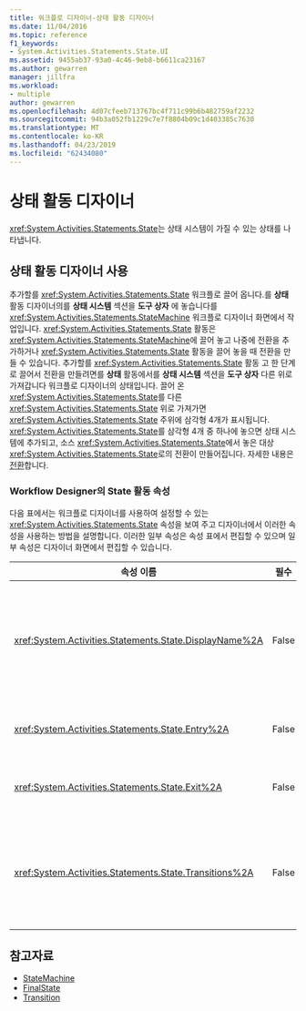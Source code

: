 ```yaml
---
title: 워크플로 디자이너-상태 활동 디자이너
ms.date: 11/04/2016
ms.topic: reference
f1_keywords:
- System.Activities.Statements.State.UI
ms.assetid: 9455ab37-93a0-4c46-9eb8-b6611ca23167
ms.author: gewarren
manager: jillfra
ms.workload:
- multiple
author: gewarren
ms.openlocfilehash: 4d07cfeeb713767bc4f711c99b6b482759af2232
ms.sourcegitcommit: 94b3a052fb1229c7e7f8804b09c1d403385c7630
ms.translationtype: MT
ms.contentlocale: ko-KR
ms.lasthandoff: 04/23/2019
ms.locfileid: "62434080"
---
```

# <a name="state-activity-designer"></a>상태 활동 디자이너

<xref:System.Activities.Statements.State>는 상태 시스템이 가질 수 있는 상태를 나타냅니다.

## <a name="using-the-state-activity-designer"></a>상태 활동 디자이너 사용

추가할를 <xref:System.Activities.Statements.State> 워크플로 끌어 옵니다.를 **상태** 활동 디자이너의를 **상태 시스템** 섹션을 **도구 상자** 에 놓습니다를 <xref:System.Activities.Statements.StateMachine> 워크플로 디자이너 화면에서 작업입니다. <xref:System.Activities.Statements.State> 활동은 <xref:System.Activities.Statements.StateMachine>에 끌어 놓고 나중에 전환을 추가하거나 <xref:System.Activities.Statements.State> 활동을 끌어 놓을 때 전환을 만들 수 있습니다. 추가할를 <xref:System.Activities.Statements.State> 활동 고 한 단계로 끌어서 전환을 만들려면를 **상태** 활동에서를 **상태 시스템** 섹션을 **도구 상자** 다른 위로 가져갑니다 워크플로 디자이너의 상태입니다. 끌어 온 <xref:System.Activities.Statements.State>를 다른 <xref:System.Activities.Statements.State> 위로 가져가면 <xref:System.Activities.Statements.State> 주위에 삼각형 4개가 표시됩니다. <xref:System.Activities.Statements.State>를 삼각형 4개 중 하나에 놓으면 상태 시스템에 추가되고, 소스 <xref:System.Activities.Statements.State>에서 놓은 대상 <xref:System.Activities.Statements.State>로의 전환이 만들어집니다. 자세한 내용은 [전환](../workflow-designer/transition-activity-designer.md)합니다.

### <a name="state-activity-properties-in-the-workflow-designer"></a>Workflow Designer의 State 활동 속성

다음 표에서는 워크플로 디자이너를 사용하여 설정할 수 있는 <xref:System.Activities.Statements.State> 속성을 보여 주고 디자이너에서 이러한 속성을 사용하는 방법을 설명합니다. 이러한 일부 속성은 속성 표에서 편집할 수 있으며 일부 속성은 디자이너 화면에서 편집할 수 있습니다.

|속성 이름|필수|사용|
|-|--------------|-|
|<xref:System.Activities.Statements.State.DisplayName%2A>|False|머리글에 <xref:System.Activities.Statements.State> 활동 디자이너의 이름을 지정합니다. 기본값은 **상태**합니다. 속성 표에서 또는 활동 디자이너의 머리글에서 직접 값을 편집할 수 있습니다. <xref:System.Activities.Statements.State.DisplayName%2A>은 워크플로 디자이너 상단에 표시되는 이동 경로 탐색에 사용됩니다.<br /><br /> <xref:System.Activities.Statements.State.DisplayName%2A>은 꼭 필요하지 않더라도 사용하는 것이 좋습니다.|
|<xref:System.Activities.Statements.State.Entry%2A>|False|이 상태가 전환될 때 발생하는 동작을 지정합니다. 경우는 <xref:System.Activities.Statements.State> 활동을 확장에서 활동을 끌어이 값을 설정할 수 있습니다 합니다 **도구 상자** 놓으면를 **항목** 상태 섹션.|
|<xref:System.Activities.Statements.State.Exit%2A>|False|이 상태가 다른 상태로 전환될 때 발생하는 동작을 지정합니다. 경우는 <xref:System.Activities.Statements.State> 활동을 확장에서 활동을 끌어이 값을 설정할 수 있습니다 합니다 **도구 상자** 놓으면를 **종료** 상태 섹션.|
|<xref:System.Activities.Statements.State.Transitions%2A>|False|<xref:System.Activities.Statements.State>에서 가능한 전환을 나열합니다. 목록의 각 항목에는 관련 <xref:System.Activities.Statements.Transition> 및 대상 <xref:System.Activities.Statements.State>에 대한 링크가 있습니다. 링크를 클릭하면 디자이너가 <xref:System.Activities.Statements.Transition> 또는 <xref:System.Activities.Statements.State>의 확장된 보기로 전환됩니다.|

## <a name="see-also"></a>참고자료

- [StateMachine](../workflow-designer/statemachine-activity-designer.md)
- [FinalState](../workflow-designer/finalstate-activity-designer.md)
- [Transition](../workflow-designer/transition-activity-designer.md)